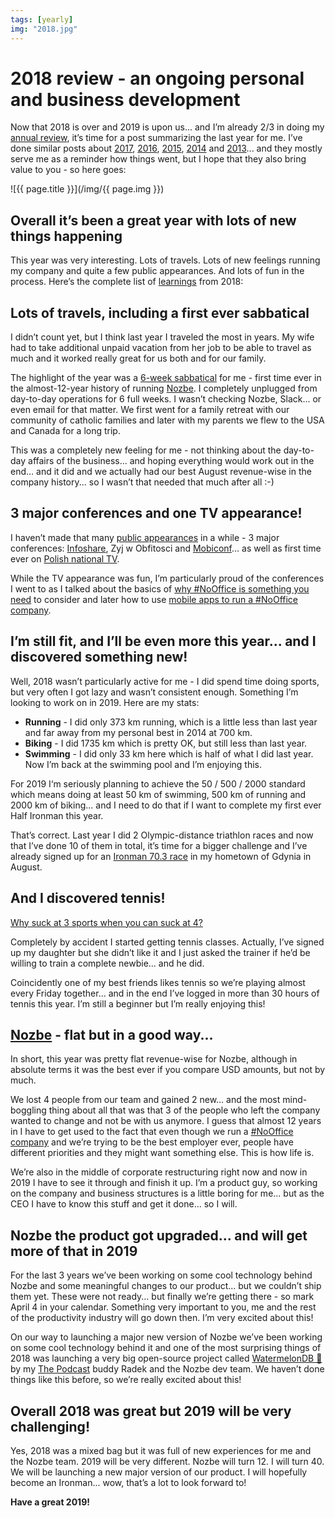 ```yaml
---
tags: [yearly]
img: "2018.jpg"
---
```


# 2018 review - an ongoing personal and business development

Now that 2018 is over and 2019 is upon us... and I’m already 2/3 in doing my [annual review](/annual), it’s time for a post summarizing the last year for me. I’ve done similar posts about [2017](/2017), [2016](/2016), [2015](/2015), [2014](/2014) and [2013](/summary2013)... and they mostly serve me as a reminder how things went, but I hope that they also bring value to you - so here goes: 

<!--More-->

![{{ page.title }}](/img/{{ page.img }})

## Overall it’s been a great year with lots of new things happening

This year was very interesting. Lots of travels. Lots of new feelings running my company and quite a few public appearances. And lots of fun in the process. Here’s the complete list of [learnings](/learnings) from 2018:

## Lots of travels, including a first ever sabbatical

I didn’t count yet, but I think last year I traveled the most in years. My wife had to take additional unpaid vacation from her job to be able to travel as much and it worked really great for us both and for our family.

The highlight of the year was a [6-week sabbatical](/podcast-158) for me - first time ever in the almost-12-year history of running [Nozbe][n]. I completely unplugged from day-to-day operations for 6 full weeks. I wasn’t checking Nozbe, Slack... or even email for that matter. We first went for a family retreat with our community of catholic families and later with my parents we flew to the USA and Canada for a long trip.

This was a completely new feeling for me - not thinking about the day-to-day affairs of the business... and hoping everything would work out in the end... and it did and we actually had our best August revenue-wise in the company history... so I wasn’t that needed that much after all :-)

## 3 major conferences and one TV appearance!

I haven’t made that many [public appearances](/guest) in a while - 3 major conferences: [Infoshare](/infoshare), Zyj w Obfitosci and [Mobiconf](/mobiconf)... as well as first time ever on [Polish national TV](/tvp2).

While the TV appearance was fun, I’m particularly proud of the conferences I went to as I talked about the basics of [why #NoOffice is something you need](/infoshare) to consider and later how to use [mobile apps to run a #NoOffice company](/mobiconfvideo).

## I’m still fit, and I’ll be even more this year... and I discovered something new!

Well, 2018 wasn’t particularly active for me - I did spend time doing sports, but very often I got lazy and wasn’t consistent enough. Something I’m looking to work on in 2019. Here are my stats:

* **Running** - I did only 373 km running, which is a little less than last year and far away from my personal best in 2014 at 700 km.
* **Biking** - I did 1735 km which is pretty OK, but still less than last year.
* **Swimming** - I did only 33 km here which is half of what I did last year. Now I’m back at the swimming pool and I’m enjoying this.

For 2019 I‘m seriously planning to achieve the 50 / 500 / 2000 standard which means doing at least 50 km of swimming, 500 km of running and 2000 km of biking... and I need to do that if I want to complete my first ever Half Ironman this year.

That’s correct. Last year I did 2 Olympic-distance triathlon races and now that I’ve done 10 of them in total, it’s time for a bigger challenge and I’ve already signed up for an [Ironman 70.3 race](https://www.ironmangdynia.pl/en) in my hometown of Gdynia in August.

## And I discovered tennis!

[Why suck at 3 sports when you can suck at 4?](/tennis)

Completely by accident I started getting tennis classes. Actually, I’ve signed up my daughter but she didn’t like it and I just asked the trainer if he’d be willing to train a complete newbie... and he did.

Coincidently one of my best friends likes tennis so we’re playing almost every Friday together... and in the end I’ve logged in more than 30 hours of tennis this year. I’m still a beginner but I’m really enjoying this!

## [Nozbe][n] - flat but in a good way...

In short, this year was pretty flat revenue-wise for Nozbe, although in absolute terms it was the best ever if you compare USD amounts, but not by much.

We lost 4 people from our team and gained 2 new... and the most mind-boggling thing about all that was that 3 of the people who left the company wanted to change and not be with us anymore. I guess that almost 12 years in I have to get used to the fact that even though we run a [#NoOffice company](https://nooffice.org) and we’re trying to be the best employer ever, people have different priorities and they might want something else. This is how life is.

We’re also in the middle of corporate restructuring right now and now in 2019 I have to see it through and finish it up. I’m a product guy, so working on the company and business structures is a little boring for me... but as the CEO I have to know this stuff and get it done... so I will.

## Nozbe the product got upgraded... and will get more of that in 2019

For the last 3 years we’ve been working on some cool technology behind Nozbe and some meaningful changes to our product... but we couldn’t ship them yet. These were not ready... but finally we’re getting there - so mark April 4 in your calendar. Something very important to you, me and the rest of the productivity industry will go down then. I’m very excited about this!

On our way to launching a major new version of Nozbe we’ve been working on some cool technology behind it and one of the most surprising things of 2018 was launching a very big open-source project called [WatermelonDB 🍉](https://github.com/Nozbe/WatermelonDB) by my [The Podcast][p] buddy Radek and the Nozbe dev team. We haven’t done things like this before, so we’re really excited about this!

## Overall 2018 was great but 2019 will be very challenging!

Yes, 2018 was a mixed bag but it was full of new experiences for me and the Nozbe team. 2019 will be very different. Nozbe will turn 12. I will turn 40. We will be launching a new major version of our product. I will hopefully become an Ironman... wow, that’s a lot to look forward to!

**Have a great 2019!**


[n]: https://michael.gratis/nozbe
[p]: /podcast